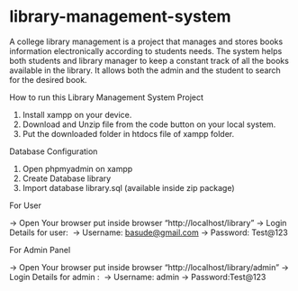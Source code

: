 # library-management-system
A college library management is a project that manages and stores books information electronically according to students needs. The system helps both students and library manager to keep a constant track of all the books available in the library. It allows both the admin and the student to search for the desired book. 


How to run this Library Management System Project

1. Install xampp on your device.
2. Download and Unzip file from the code button on your local system.
3. Put the downloaded folder in htdocs file of xampp folder.

Database Configuration

1. Open phpmyadmin on xampp
2. Create Database library
3. Import database library.sql (available inside zip package)

For User

-> Open Your browser put inside browser “http://localhost/library”
-> Login Details for user: 
-> Username: basude@gmail.com
-> Password: Test@123

For Admin Panel

-> Open Your browser put inside browser “http://localhost/library/admin”
-> Login Details for admin : 
-> Username: admin
-> Password:Test@123
